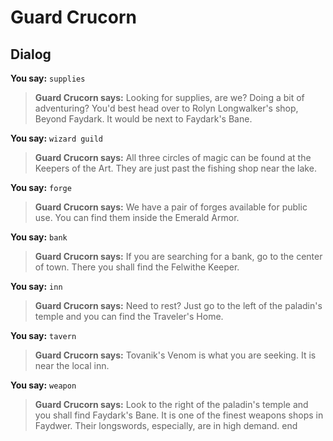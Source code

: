 # Guard Crucorn
## Dialog

**You say:** `supplies`



>**Guard Crucorn says:** Looking for supplies, are we?  Doing a bit of adventuring?  You'd best head over to Rolyn Longwalker's shop, Beyond Faydark.  It would be next to Faydark's Bane.

**You say:** `wizard guild`



>**Guard Crucorn says:** All three circles of magic can be found at the Keepers of the Art.  They are just past the fishing shop near the lake.

**You say:** `forge`



>**Guard Crucorn says:** We have a pair of forges available for public use.  You can find them inside the Emerald Armor.

**You say:** `bank`



>**Guard Crucorn says:** If you are searching for a bank, go to the center of town.  There you shall find the Felwithe Keeper.

**You say:** `inn`



>**Guard Crucorn says:** Need to rest?  Just go to the left of the paladin's temple and you can find the Traveler's Home.

**You say:** `tavern`



>**Guard Crucorn says:** Tovanik's Venom is what you are seeking.  It is near the local inn.

**You say:** `weapon`



>**Guard Crucorn says:** Look to the right of the paladin's temple and you shall find Faydark's Bane.  It is one of the finest weapons shops in Faydwer.  Their longswords, especially, are in high demand.
end